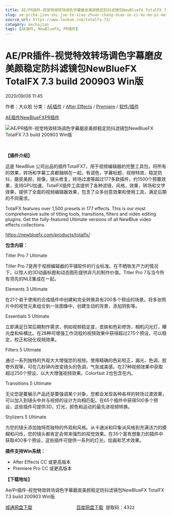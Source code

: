 ```yaml
---
title: AE/PR插件-视觉特效转场调色字幕磨皮美颜稳定防抖滤镜包NewBlueFX TotalFX 7.3 build 200903 Win版
slug: ae-prcha-jian-shi-jue-te-xiao-zhuan-chang-diao-se-zi-mu-mo-pi-mei-yan-wen-ding-fang-dou-lu-jing-bao-newbluefx-totalfx-7-3-build-200903-winban
source_url: https://www.lookae.com/totalfx-73/
category: aechajian
tags: [AE插件, NewBlueFX, PR插件]
---
```

# AE/PR插件-视觉特效转场调色字幕磨皮美颜稳定防抖滤镜包NewBlueFX TotalFX 7.3 build 200903 Win版

2020/09/08 11:45

作者：大众脸
分类：[AE插件](https://www.lookae.com/after-effects/aechajian/) / [After Effects](https://www.lookae.com/after-effects/) / [Premiere](https://www.lookae.com/qitarjcj/premierezy/) / [软件/插件](https://www.lookae.com/qitarjcj/)

[AE插件](https://www.lookae.com/tag/ae%e6%8f%92%e4%bb%b6/)[NewBlueFX](https://www.lookae.com/tag/newbluefx/)[PR插件](https://www.lookae.com/tag/pr%e6%8f%92%e4%bb%b6/)

![AE/PR插件-视觉特效转场调色字幕磨皮美颜稳定防抖滤镜包NewBlueFX TotalFX 7.3 build 200903 Win版](https://www.lookae.com/wp-content/uploads/2020/02/TotalFX7.jpg "AE/PR插件-视觉特效转场调色字幕磨皮美颜稳定防抖滤镜包NewBlueFX TotalFX 7.3 build 200903 Win版-LookAE.com")

﻿﻿

**【插件介绍】**

这是 NewBlue 公司出品的插件TotalFX7，用于视频编辑器的完整工具包，将所有的效果，转场和字幕工具都捆绑在一起。有调色，字幕标题，视频特效，稳定防抖，磨皮美颜，抠像，镜头修复，转场过渡等超过177多款插件，约1500个预置效果，支持GPU加速。TotalFX插件工具提供了各种滤镜，风格，效果，转场和文字效果，提供了全面的视频编辑器效果，包含了众多创意效果和使用工具，满足后期的不同需求。

TotalFX features over 1,500 presets in 177 effects. This is our most comprehensive suite of titling tools, transitions, filters and video editing plugins. Get the fully-featured Ultimate versions of all NewBlue video effects collections.

https://newbluefx.com/products/totalfx/

**包含内容：**

Titler Pro 7 Ultimate

Titler Pro 7是用于视频编辑器的平铺软件的行业标准。在不牺牲生产力的情况下，以惊人的3D动画标题和动态图形提供非凡的制作价值。Titler Pro 7与当今所有领先的NLE集成在一起。

Elements 3 Ultimate

在21个易于使用的合成插件中创建和完全转换具有200多个预设的场景。将多张照片中的视觉元素组合到一张图像中，创建生动的背景，添加阴影等。

Essentials 5 Ultimate

立即满足日常后期制作需求，例如视频稳定度，皮肤和色彩修饰，相机闪光灯，曝光度和纵横比。在28种可增强工作流程的视频效果中获得超过275个预设，可以稳定，校正和锐化视频效果。

Filters 5 Ultimate

通过一系列独特的外观大大增强您的视频。使用精确的色彩校正，漏光，色调，胶卷外观等，可在几秒钟内改变镜头的色调，气氛或美感。在27种视频效果中获取超过250个预设，以大大增强视频效果。Colorfast 2也包含在内。

Transitions 5 Ultimate

无论您是要展示产品还是要强调某个对象，您都会发现各种各样的转场过渡效果，可以加入到镜头中并与视频的设计方向相匹配。在65个插件中获得500多个预设，这些插件可提供3D，灯光，颜色和运动的最先进视频转换。

Stylizers 5 Ultimate

为您的镜头添加独特而独特的外观和风格。从卡通派和印象派风格到充满活力的模糊和闪烁，您的镜头都肯定会带来强烈的视觉效果。在35个富有想象力的插件中获取400多个预设，这些插件可提供一系列的灯光，绘画和艺术效果。

**插件支持Win系统：**

* After Effects CC 或更高版本
* Premiere Pro CC 或更高版本

**【下载地址】**

Ae/Pr插件-视觉特效转场调色字幕磨皮美颜稳定防抖滤镜包NewBlueFX TotalFX 7.3 build 200903 Win版

[城通网盘下载](https://089u.com/file/680462-460610121)                                   [百度网盘下载](https://pan.baidu.com/s/1x4hgb3LmO0UNwvmdZg6YEQ)  提取码：432z

